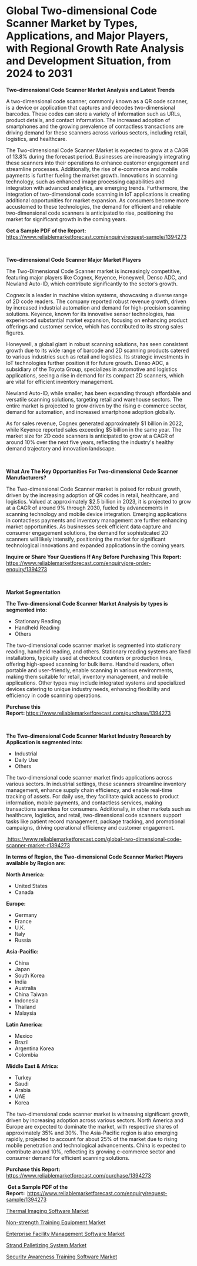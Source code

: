 <p><h1>Global Two-dimensional Code Scanner Market by Types, Applications, and Major Players, with Regional Growth Rate Analysis and Development Situation, from 2024 to 2031</h1></p><p><strong>Two-dimensional Code Scanner Market Analysis and Latest Trends</strong></p>
<p><p>A two-dimensional code scanner, commonly known as a QR code scanner, is a device or application that captures and decodes two-dimensional barcodes. These codes can store a variety of information such as URLs, product details, and contact information. The increased adoption of smartphones and the growing prevalence of contactless transactions are driving demand for these scanners across various sectors, including retail, logistics, and healthcare.</p><p>The Two-dimensional Code Scanner Market is expected to grow at a CAGR of 13.8% during the forecast period. Businesses are increasingly integrating these scanners into their operations to enhance customer engagement and streamline processes. Additionally, the rise of e-commerce and mobile payments is further fueling the market growth. Innovations in scanning technology, such as enhanced image processing capabilities and integration with advanced analytics, are emerging trends. Furthermore, the integration of two-dimensional code scanning in IoT applications is creating additional opportunities for market expansion. As consumers become more accustomed to these technologies, the demand for efficient and reliable two-dimensional code scanners is anticipated to rise, positioning the market for significant growth in the coming years.</p></p>
<p><strong>Get a Sample PDF of the Report:&nbsp;</strong> <a href="https://www.reliablemarketforecast.com/enquiry/request-sample/1394273?utm_campaign=1144&utm_medium=2&utm_source=Github&utm_content=ia&utm_term=05122024&utm_id=two-dimensional-code-scanner">https://www.reliablemarketforecast.com/enquiry/request-sample/1394273</a></p>
<p>&nbsp;</p>
<p><strong>Two-dimensional Code Scanner Major Market Players</strong></p>
<p><p>The Two-Dimensional Code Scanner market is increasingly competitive, featuring major players like Cognex, Keyence, Honeywell, Denso ADC, and Newland Auto-ID, which contribute significantly to the sector’s growth. </p><p>Cognex is a leader in machine vision systems, showcasing a diverse range of 2D code readers. The company reported robust revenue growth, driven by increased industrial automation and demand for high-precision scanning solutions. Keyence, known for its innovative sensor technologies, has experienced substantial market expansion, focusing on enhancing product offerings and customer service, which has contributed to its strong sales figures.</p><p>Honeywell, a global giant in robust scanning solutions, has seen consistent growth due to its wide range of barcode and 2D scanning products catered to various industries such as retail and logistics. Its strategic investments in IoT technologies further position it for future growth. Denso ADC, a subsidiary of the Toyota Group, specializes in automotive and logistics applications, seeing a rise in demand for its compact 2D scanners, which are vital for efficient inventory management.</p><p>Newland Auto-ID, while smaller, has been expanding through affordable and versatile scanning solutions, targeting retail and warehouse sectors. The entire market is projected to grow driven by the rising e-commerce sector, demand for automation, and increased smartphone adoption globally.</p><p>As for sales revenue, Cognex generated approximately $1 billion in 2022, while Keyence reported sales exceeding $5 billion in the same year. The market size for 2D code scanners is anticipated to grow at a CAGR of around 10% over the next five years, reflecting the industry's healthy demand trajectory and innovation landscape.</p></p>
<p>&nbsp;</p>
<p><strong>What Are The Key Opportunities For Two-dimensional Code Scanner Manufacturers?</strong></p>
<p><p>The Two-dimensional Code Scanner market is poised for robust growth, driven by the increasing adoption of QR codes in retail, healthcare, and logistics. Valued at approximately $2.5 billion in 2023, it is projected to grow at a CAGR of around 9% through 2030, fueled by advancements in scanning technology and mobile device integration. Emerging applications in contactless payments and inventory management are further enhancing market opportunities. As businesses seek efficient data capture and consumer engagement solutions, the demand for sophisticated 2D scanners will likely intensify, positioning the market for significant technological innovations and expanded applications in the coming years.</p></p>
<p><strong>Inquire or Share Your Questions If Any Before Purchasing This Report:</strong> <a href="https://www.reliablemarketforecast.com/enquiry/pre-order-enquiry/1394273?utm_campaign=1144&utm_medium=2&utm_source=Github&utm_content=ia&utm_term=05122024&utm_id=two-dimensional-code-scanner">https://www.reliablemarketforecast.com/enquiry/pre-order-enquiry/1394273</a></p>
<p>&nbsp;</p>
<p><strong>Market Segmentation</strong></p>
<p><strong>The Two-dimensional Code Scanner Market Analysis by types is segmented into:</strong></p>
<p><ul><li>Stationary Reading</li><li>Handheld Reading</li><li>Others</li></ul></p>
<p><p>The two-dimensional code scanner market is segmented into stationary reading, handheld reading, and others. Stationary reading systems are fixed installations, typically used at checkout counters or production lines, offering high-speed scanning for bulk items. Handheld readers, often portable and user-friendly, enable scanning in various environments, making them suitable for retail, inventory management, and mobile applications. Other types may include integrated systems and specialized devices catering to unique industry needs, enhancing flexibility and efficiency in code scanning operations.</p></p>
<p><strong>Purchase this Report:&nbsp;</strong><a href="https://www.reliablemarketforecast.com/purchase/1394273?utm_campaign=1144&utm_medium=2&utm_source=Github&utm_content=ia&utm_term=05122024&utm_id=two-dimensional-code-scanner">https://www.reliablemarketforecast.com/purchase/1394273</a></p>
<p>&nbsp;</p>
<p><strong>The Two-dimensional Code Scanner Market Industry Research by Application is segmented into:</strong></p>
<p><ul><li>Industrial</li><li>Daily Use</li><li>Others</li></ul></p>
<p><p>The two-dimensional code scanner market finds applications across various sectors. In industrial settings, these scanners streamline inventory management, enhance supply chain efficiency, and enable real-time tracking of assets. For daily use, they facilitate quick access to product information, mobile payments, and contactless services, making transactions seamless for consumers. Additionally, in other markets such as healthcare, logistics, and retail, two-dimensional code scanners support tasks like patient record management, package tracking, and promotional campaigns, driving operational efficiency and customer engagement.</p></p>
<p><a href="https://www.reliablemarketforecast.com/global-two-dimensional-code-scanner-market-r1394273?utm_campaign=1144&utm_medium=2&utm_source=Github&utm_content=ia&utm_term=05122024&utm_id=two-dimensional-code-scanner">&nbsp;https://www.reliablemarketforecast.com/global-two-dimensional-code-scanner-market-r1394273</a></p>
<p><strong>In terms of Region, the Two-dimensional Code Scanner Market Players available by Region are:</strong></p>
<p>
    <p> <strong> North America: </strong>
        <ul>
            <li>United States</li>
            <li>Canada</li>
        </ul>
        </p> 
    <p> <strong> Europe: </strong>
        <ul>
            <li>Germany</li>
            <li>France</li>
            <li>U.K.</li>
            <li>Italy</li>
            <li>Russia</li>
        </ul>
        </p> 
    <p> <strong> Asia-Pacific: </strong>
        <ul>
            <li>China</li>
            <li>Japan</li>
            <li>South Korea</li>
            <li>India</li>
            <li>Australia</li>
            <li>China Taiwan</li>
            <li>Indonesia</li>
            <li>Thailand</li>
            <li>Malaysia</li>
        </ul>
        </p> 
    <p> <strong> Latin America: </strong>
        <ul>
            <li>Mexico</li>
            <li>Brazil</li>
            <li>Argentina Korea</li>
            <li>Colombia</li>
        </ul>
        </p> 
    <p> <strong> Middle East & Africa: </strong>
        <ul>
            <li>Turkey</li>
            <li>Saudi</li>
            <li>Arabia</li>
            <li>UAE</li>
            <li>Korea</li>
        </ul>
    </p>
    </p>
<p><p>The two-dimensional code scanner market is witnessing significant growth, driven by increasing adoption across various sectors. North America and Europe are expected to dominate the market, with respective shares of approximately 35% and 30%. The Asia-Pacific region is also emerging rapidly, projected to account for about 25% of the market due to rising mobile penetration and technological advancements. China is expected to contribute around 10%, reflecting its growing e-commerce sector and consumer demand for efficient scanning solutions.</p></p>
<p><strong>Purchase this Report: </strong><a href="https://www.reliablemarketforecast.com/purchase/1394273?utm_campaign=1144&utm_medium=2&utm_source=Github&utm_content=ia&utm_term=05122024&utm_id=two-dimensional-code-scanner">https://www.reliablemarketforecast.com/purchase/1394273</a></p>
<p>&nbsp;<strong>Get a Sample PDF of the Report:&nbsp;&nbsp;</strong><a href="https://www.reliablemarketforecast.com/enquiry/request-sample/1394273?utm_campaign=1144&utm_medium=2&utm_source=Github&utm_content=ia&utm_term=05122024&utm_id=two-dimensional-code-scanner">https://www.reliablemarketforecast.com/enquiry/request-sample/1394273</a></p>
<p><strong></strong></p>
<p><p><a href="https://www.linkedin.com/pulse/compreh-proposis-fbaif?utm_campaign=1144&utm_medium=2&utm_source=Github&utm_content=ia&utm_term=05122024&utm_id=two-dimensional-code-scanner">Thermal Imaging Software Market</a></p><p><a href="https://issuu.com/reportprime-2/docs/non-strength-training-equipment-market-size-2030.p?utm_campaign=1144&utm_medium=2&utm_source=Github&utm_content=ia&utm_term=05122024&utm_id=two-dimensional-code-scanner">Non-strength Training Equipment Market</a></p><p><a href="https://www.linkedin.com/pulse/enterprise-facility-management-software-market-revolution-bgcze?utm_campaign=1144&utm_medium=2&utm_source=Github&utm_content=ia&utm_term=05122024&utm_id=two-dimensional-code-scanner">Enterprise Facility Management Software Market</a></p><p><a href="https://issuu.com/reportprime-2/docs/strand-palletizing-system-market-size-2030.pptx?utm_campaign=1144&utm_medium=2&utm_source=Github&utm_content=ia&utm_term=05122024&utm_id=two-dimensional-code-scanner">Strand Palletizing System Market</a></p><p><a href="https://www.linkedin.com/pulse/in-depth-report-security-awareness-training-software-market-ghnhe?utm_campaign=1144&utm_medium=2&utm_source=Github&utm_content=ia&utm_term=05122024&utm_id=two-dimensional-code-scanner">Security Awareness Training Software Market</a></p></p>